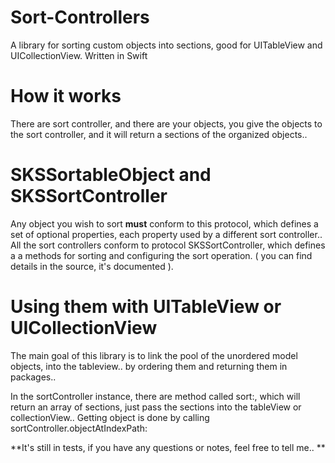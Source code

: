 # Sort-Controllers
A library for sorting custom objects into sections, good for UITableView and UICollectionView. Written in Swift

# How it works
There are sort controller, and there are your objects, you give the objects to the sort controller, and it will return
a sections of the organized objects..

# SKSSortableObject and SKSSortController

Any object you wish to sort **must** conform to this protocol, which defines a set of optional properties, each property
used by a different sort controller..
All the sort controllers conform to protocol SKSSortController, which defines a a methods for sorting and configuring the
sort operation. ( you can find details in the source, it's documented ).

# Using them with UITableView or UICollectionView

The main goal of this library is to link the pool of the unordered model objects, into the tableview.. by ordering them
and returning them in packages..

In the sortController instance, there are method called sort:, which will return an array of sections, just pass the
sections into the tableView or collectionView..
Getting object is done by calling sortController.objectAtIndexPath:

**It's still in tests, if you have any questions or notes, feel free to tell me.. **
